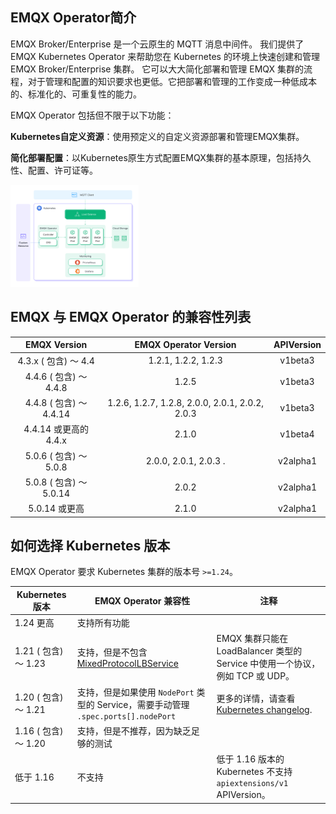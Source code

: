 ## EMQX Operator简介

EMQX Broker/Enterprise 是一个云原生的 MQTT 消息中间件。 我们提供了 EMQX Kubernetes Operator 来帮助您在 Kubernetes 的环境上快速创建和管理 EMQX Broker/Enterprise 集群。 它可以大大简化部署和管理 EMQX 集群的流程，对于管理和配置的知识要求也更低。它把部署和管理的工作变成一种低成本的、标准化的、可重复性的能力。

EMQX Operator 包括但不限于以下功能：

**Kubernetes自定义资源**：使用预定义的自定义资源部署和管理EMQX集群。

**简化部署配置**：以Kubernetes原生方式配置EMQX集群的基本原理，包括持久性、配置、许可证等。

<img src="./introduction/assets/architecture.png" style="zoom:20%;" />

## EMQX 与 EMQX Operator 的兼容性列表

|      EMQX Version      |     EMQX Operator Version                            |     APIVersion    |
|:----------------------:|:----------------------------------------------------:|:-----------------:|
| 4.3.x ( 包含) ～ 4.4 | 1.2.1, 1.2.2, 1.2.3                                 |  v1beta3          |
| 4.4.6 ( 包含) ～ 4.4.8 | 1.2.5                                                 | v1beta3          |
| 4.4.8 ( 包含) ～ 4.4.14 | 1.2.6, 1.2.7, 1.2.8, 2.0.0, 2.0.1, 2.0.2, 2.0.3   |  v1beta3          |
| 4.4.14 或更高的 4.4.x | 2.1.0                                                 |  v1beta4          |
| 5.0.6 ( 包含) ～ 5.0.8 | 2.0.0, 2.0.1, 2.0.3 .                                |  v2alpha1         |
| 5.0.8 ( 包含) ～  5.0.14 | 2.0.2                                                 |  v2alpha1         |
| 5.0.14 或更高 | 2.1.0                                                 |  v2alpha1         |

## 如何选择 Kubernetes 版本

EMQX Operator 要求 Kubernetes 集群的版本号  `>=1.24`。

| Kubernetes 版本      | EMQX Operator 兼容性                                         | 注释                                                         |
| -------------------- | ------------------------------------------------------------ | ------------------------------------------------------------ |
| 1.24 更高            | 支持所有功能                                                 |                                                              |
| 1.21 ( 包含) ～ 1.23 | 支持，但是不包含 [MixedProtocolLBService](https://kubernetes.io/docs/reference/command-line-tools-reference/feature-gates/) | EMQX 集群只能在 LoadBalancer 类型的 Service 中使用一个协议，例如 TCP 或 UDP。 |
| 1.20 ( 包含) ～ 1.21 | 支持，但是如果使用 `NodePort`  类型的 Service，需要手动管理  `.spec.ports[].nodePort` | 更多的详情，请查看 [Kubernetes changelog](https://github.com/kubernetes/kubernetes/blob/master/CHANGELOG/CHANGELOG-1.20.md#bug-or-regression-4). |
| 1.16 ( 包含) ～ 1.20 | 支持，但是不推荐，因为缺乏足够的测试                         |                                                              |
| 低于 1.16            | 不支持                                                       | 低于 1.16 版本的 Kubernetes 不支持 `apiextensions/v1` APIVersion。 |
